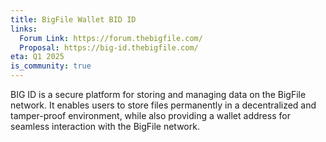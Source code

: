 ```yaml
---
title: BigFile Wallet BID ID
links:
  Forum Link: https://forum.thebigfile.com/
  Proposal: https://big-id.thebigfile.com/
eta: Q1 2025
is_community: true
---
```


BIG ID is a secure platform for storing and managing data on the BigFile network. It enables users to store files permanently in a decentralized and tamper-proof environment, while also providing a wallet address for seamless interaction with the BigFile network.

